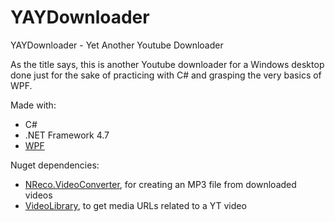 # YAYDownloader
YAYDownloader - Yet Another Youtube Downloader

As the title says, this is another Youtube downloader for a Windows desktop done just for the sake of practicing with C# and grasping the very basics of WPF.

Made with:
- C# 
- .NET Framework 4.7
- [WPF](https://docs.microsoft.com/en-us/dotnet/framework/wpf/getting-started/introduction-to-wpf-in-vs)

Nuget dependencies:
- [NReco.VideoConverter](https://www.nuget.org/packages/NReco.VideoConverter/), for creating an MP3 file from downloaded videos
- [VideoLibrary](https://www.nuget.org/packages/VideoLibrary/), to get media URLs related to a YT video
